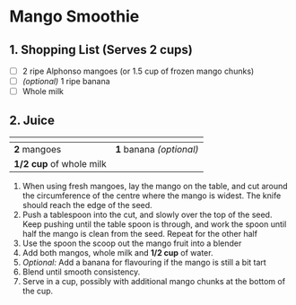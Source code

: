# Mango Smoothie

## 1. Shopping List (Serves 2 cups)
- [ ] 2 ripe Alphonso mangoes (or 1.5 cup of frozen mango chunks)
- [ ] *(optional)* 1 ripe banana
- [ ] Whole milk

## 2. Juice
|<!-- -->|<!-- -->|
|---|---|
| **2** mangoes | **1** banana *(optional)* |
| **1/2 cup** of whole milk | |

1. When using fresh mangoes, lay the mango on the table, and cut around the circumference of the centre where the mango is widest. The knife should reach the edge of the seed.
2. Push a tablespoon into the cut, and slowly over the top of the seed. Keep pushing until the table spoon is through, and work the spoon until half the mango is clean from the seed. Repeat for the other half
3. Use the spoon the scoop out the mango fruit into a blender
4. Add both mangos, whole milk and **1/2 cup** of water.
5. *Optional:* Add a banana for flavouring if the mango is still a bit tart
6. Blend until smooth consistency.
7. Serve in a cup, possibly with additional mango chunks at the bottom of the cup.
